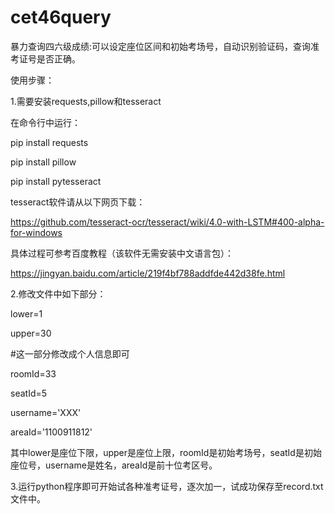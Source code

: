 # cet46query
暴力查询四六级成绩:可以设定座位区间和初始考场号，自动识别验证码，查询准考证号是否正确。

使用步骤：

1.需要安装requests,pillow和tesseract

在命令行中运行：

pip install requests

pip install pillow

pip install pytesseract

tesseract软件请从以下网页下载：

https://github.com/tesseract-ocr/tesseract/wiki/4.0-with-LSTM#400-alpha-for-windows

具体过程可参考百度教程（该软件无需安装中文语言包）：

https://jingyan.baidu.com/article/219f4bf788addfde442d38fe.html

2.修改文件中如下部分：

lower=1

upper=30

#这一部分修改成个人信息即可

roomId=33

seatId=5

username='XXX'

areaId='1100911812'

其中lower是座位下限，upper是座位上限，roomId是初始考场号，seatId是初始座位号，username是姓名，areaId是前十位考区号。

3.运行python程序即可开始试各种准考证号，逐次加一，试成功保存至record.txt文件中。
